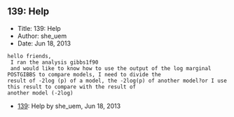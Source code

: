 ## 139: Help

- Title: 139: Help
- Author: she_uem
- Date: Jun 18, 2013

```
hello friends,
 I ran the analysis gibbs1f90
 and would like to know how to use the output of the log marginal POSTGIBBS to compare models, I need to divide the
result of -2log (p) of a model, the -2log(p) of another model?or I use this result to compare with the result of
another model (-2log)
```

- [139](0139.md): Help by she_uem, Jun 18, 2013
